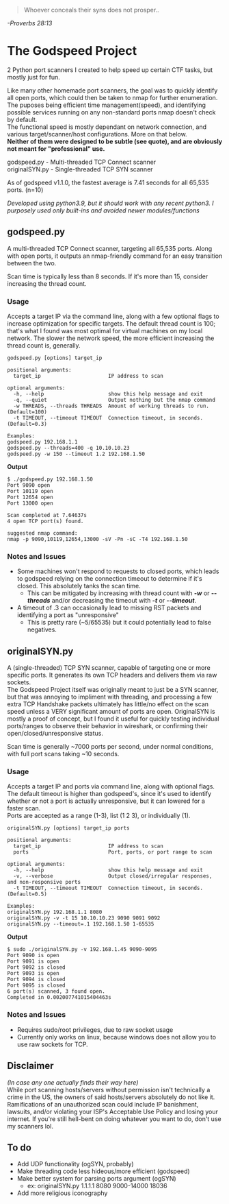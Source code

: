 >Whoever conceals their syns does not prosper..<br/>

*-Proverbs 28:13*
# The Godspeed Project
2 Python port scanners I created to help speed up certain CTF tasks, but mostly just for fun.<br/>

Like many other homemade port scanners, the goal was to quickly identify all open ports, which could then be taken to nmap for further enumeration. The puposes being efficient time management(speed), and identifying possible services running on any non-standard ports nmap doesn't check by default.</br>
The functional speed is mostly dependant on network connection, and various target/scanner/host configurations. More on that below.<br/>
**Neither of them were designed to be subtle (see quote), and are obviously not meant for "professional" use.<br/>**

godspeed.py - Multi-threaded TCP Connect scanner<br/>
originalSYN.py - Single-threaded TCP SYN scanner<br/>

As of godspeed v1.1.0, the fastest average is 7.41 seconds for all 65,535 ports. (n=10)<br/>

*Developed using python3.9, but it should work with any recent python3. I purposely used only built-ins and avoided newer modules/functions*
## godspeed.py
A multi-threaded TCP Connect scanner, targeting all 65,535 ports. Along with open ports, it outputs an nmap-friendly command for an easy transition between the two.<br/>

Scan time is typically less than 8 seconds. If it's more than 15, consider increasing the thread count.
### Usage
Accepts a target IP via the command line, along with a few optional flags to increase optimization for specific targets. The default thread count is 100; that's what I found was most optimal for virtual machines on my local network. The slower the network speed, the more efficient increasing the thread count is, generally.
```
godspeed.py [options] target_ip

positional arguments:
  target_ip                      IP address to scan

optional arguments:
  -h, --help                     show this help message and exit
  -q, --quiet                    Output nothing but the nmap command
  -w THREADS, --threads THREADS  Amount of working threads to run. (Default=100)
  -t TIMEOUT, --timeout TIMEOUT  Connection timeout, in seconds. (Default=0.3)

Examples:
godspeed.py 192.168.1.1
godspeed.py --threads=400 -q 10.10.10.23
godspeed.py -w 150 --timeout 1.2 192.168.1.50
```
**Output**
```
$ ./godspeed.py 192.168.1.50
Port 9090 open
Port 10119 open
Port 12654 open
Port 13000 open

Scan completed at 7.64637s
4 open TCP port(s) found.

suggested nmap command:
nmap -p 9090,10119,12654,13000 -sV -Pn -sC -T4 192.168.1.50
```
### Notes and Issues
- Some machines won't respond to requests to closed ports, which leads to godspeed relying on the connection timeout to determine if it's closed. This absolutely tanks the scan time.
  - This can be mitigated by increasing with thread count with ***-w*** or ***--threads*** and/or decreasing the timeout with ***-t*** or ***--timeout***.
- A timeout of .3 can occasionally lead to missing RST packets and identifying a port as "unresponsive"
  - This is pretty rare (~5/65535) but it could potentially lead to false negatives.

## originalSYN.py
A (single-threaded) TCP SYN scanner, capable of targeting one or more specific ports. It generates its own TCP headers and delivers them via raw sockets.<br/> 
The Godspeed Project itself was originally meant to just be a SYN scanner, but that was annoying to impliment with threading, and processing a few extra TCP Handshake packets ultimately has little/no effect on the scan speed unless a VERY significant amount of ports are open. OriginalSYN is mostly a proof of concept, but I found it useful for quickly testing individual ports/ranges to observe their behavior in wireshark, or confirming their open/closed/unresponsive status.<br/>

Scan time is generally ~7000 ports per second, under normal conditions, with full port scans taking ~10 seconds.
### Usage
Accepts a target IP and ports via command line, along with optional flags. The default timeout is higher than godspeed's, since it's used to identify whether or not a port is actually unresponsive, but it can lowered for a faster scan.<br/> 
Ports are accepted as a range (1-3), list (1 2 3), or individually (1).
```
originalSYN.py [options] target_ip ports

positional arguments:
  target_ip                      IP address to scan
  ports                          Port, ports, or port range to scan

optional arguments:
  -h, --help                     show this help message and exit
  -v, --verbose                  Output closed/irregular responses, and non-responsive ports
  -t TIMEOUT, --timeout TIMEOUT  Connection timeout, in seconds. (Default=0.5)

Examples:
originalSYN.py 192.168.1.1 8080
originalSYN.py -v -t 15 10.10.10.23 9090 9091 9092
originalSYN.py --timeout=.1 192.168.1.50 1-65535
```
**Output**
```
$ sudo ./originalSYN.py -v 192.168.1.45 9090-9095
Port 9090 is open
Port 9091 is open
Port 9092 is closed
Port 9093 is open
Port 9094 is closed
Port 9095 is closed
6 port(s) scanned, 3 found open.
Completed in 0.002007741015404463s
```
### Notes and Issues
- Requires sudo/root privileges, due to raw socket usage
- Currently only works on linux, because windows does not allow you to use raw sockets for TCP. 
## Disclaimer
*(In case any one actually finds their way here)*<br/>
While port scanning hosts/servers without permission isn't technically a crime in the US, the owners of said hosts/servers absolutely do not like it. Ramifications of an unauthorized scan could include IP banishment, lawsuits, and/or violating your ISP's Acceptable Use Policy and losing your internet. If you're still hell-bent on doing whatever you want to do, don't use my scanners lol.
## To do
- Add UDP functionality (ogSYN, probably)
- Make threading code less hideous/more efficient (godspeed)
- Make better system for parsing ports argument (ogSYN)
  - ex: originalSYN.py 1.1.1.1 8080 9000-14000 18036
- Add more religious iconography

